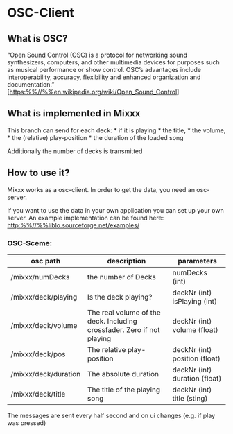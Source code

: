 # OSC-Client

## What is OSC?

“Open Sound Control (OSC) is a protocol for networking sound
synthesizers, computers, and other multimedia devices for purposes such
as musical performance or show control. OSC’s advantages include
interoperability, accuracy, flexibility and enhanced organization and
documentation.”
\[<https:%%//%%en.wikipedia.org/wiki/Open_Sound_Control>\]

## What is implemented in Mixxx

This branch can send for each deck: \* if it is playing \* the title, \*
the volume, \* the (relative) play-position \* the duration of the
loaded song

Additionally the number of decks is transmitted

## How to use it?

Mixxx works as a osc-client. In order to get the data, you need an
osc-server.

If you want to use the data in your own application you can set up your
own server. An example implementation can be found here:
<http:%%//%%liblo.sourceforge.net/examples/>

### OSC-Sceme:

| osc path             | description                                                            | parameters                    |
| -------------------- | ---------------------------------------------------------------------- | ----------------------------- |
| /mixxx/numDecks      | the number of Decks                                                    | numDecks (int)                |
| /mixxx/deck/playing  | Is the deck playing?                                                   | deckNr (int) isPlaying (int)  |
| /mixxx/deck/volume   | The real volume of the deck. Including crossfader. Zero if not playing | deckNr (int) volume (float)   |
| /mixxx/deck/pos      | The relative play-position                                             | deckNr (int) position (float) |
| /mixxx/deck/duration | The absolute duration                                                  | deckNr (int) duration (float) |
| /mixxx/deck/title    | The title of the playing song                                          | deckNr (int) title (sting)    |

The messages are sent every half second and on ui changes (e.g. if play
was pressed)
